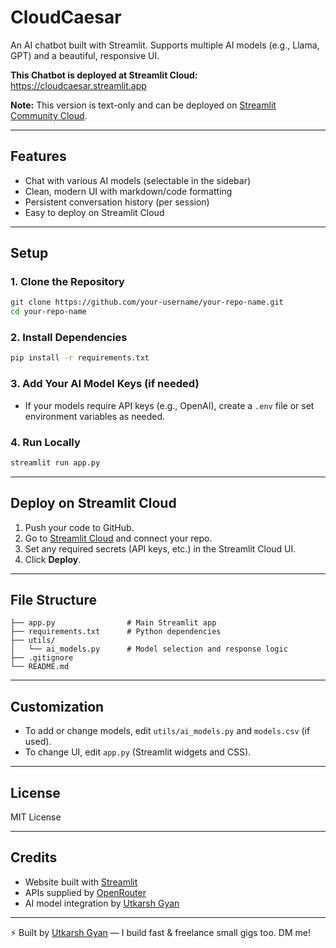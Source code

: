 # CloudCaesar

An AI chatbot built with Streamlit. Supports multiple AI models (e.g., Llama, GPT) and a beautiful, responsive UI. 

**This Chatbot is deployed at Streamlit Cloud:** https://cloudcaesar.streamlit.app

**Note:** This version is text-only and can be deployed on [Streamlit Community Cloud](https://streamlit.io/cloud).

---

## Features
- Chat with various AI models (selectable in the sidebar)
- Clean, modern UI with markdown/code formatting
- Persistent conversation history (per session)
- Easy to deploy on Streamlit Cloud

---

## Setup

### 1. Clone the Repository
```bash
git clone https://github.com/your-username/your-repo-name.git
cd your-repo-name
```

### 2. Install Dependencies
```bash
pip install -r requirements.txt
```

### 3. Add Your AI Model Keys (if needed)
- If your models require API keys (e.g., OpenAI), create a `.env` file or set environment variables as needed.

### 4. Run Locally
```bash
streamlit run app.py
```

---

## Deploy on Streamlit Cloud
1. Push your code to GitHub.
2. Go to [Streamlit Cloud](https://streamlit.io/cloud) and connect your repo.
3. Set any required secrets (API keys, etc.) in the Streamlit Cloud UI.
4. Click **Deploy**.

---

## File Structure
```
├── app.py                # Main Streamlit app
├── requirements.txt      # Python dependencies
├── utils/
│   └── ai_models.py      # Model selection and response logic
├── .gitignore
└── README.md
```

---

## Customization
- To add or change models, edit `utils/ai_models.py` and `models.csv` (if used).
- To change UI, edit `app.py` (Streamlit widgets and CSS).

---

## License
MIT License

---

## Credits
- Website built with [Streamlit](https://streamlit.io/)
- APIs supplied by [OpenRouter](https://openrouter.ai)
- AI model integration by [Utkarsh Gyan](https://github.com/UTGyan7)

---

⚡ Built by [Utkarsh Gyan](https://github.com/UTGyan7) — I build fast & freelance small gigs too. DM me!
